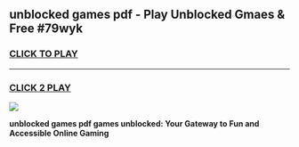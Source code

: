 
## unblocked games pdf - Play Unblocked Gmaes & Free #79wyk
<h3>
<a href="https://premium.freeplayer.one?title=unblocked_games_pdf&ref=01M">CLICK TO PLAY</a></h3>
<hr>

<h3>
<a href="https://premium.freeplayer.one?title=unblocked_games_pdf&ref=01M">CLICK 2 PLAY</a>
  
</h3>

<a href="https://premium.freeplayer.one?title=unblocked_games_pdf&ref=01M"><img src="https://clearcache.store/games.png"></a>


**unblocked games pdf games unblocked: Your Gateway to Fun and Accessible Online Gaming**
